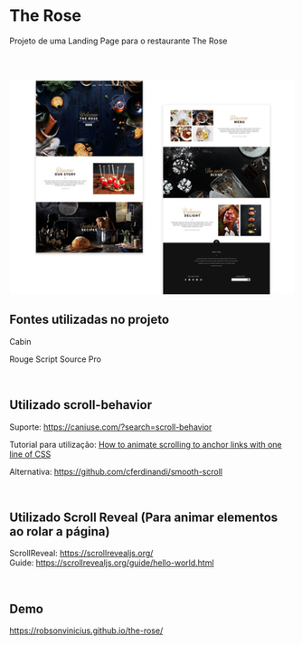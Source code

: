 # The Rose

Projeto de uma Landing Page para o restaurante The Rose

<br><br>


![Preview Desktop The Rose](Layout/thumb.jpg)


## Fontes utilizadas no projeto
Cabin
<!--
+ Regular 400
+ Semi-bold 600
+ Extra-bold 800
+ Extra-bold 800 italic
https://fonts.google.com/specimen/Nunito+Sans
-->
Rouge Script
Source Pro

<br>

## Utilizado scroll-behavior

Suporte: https://caniuse.com/?search=scroll-behavior

Tutorial para utilização: [How to animate scrolling to anchor links with one line of CSS](https://gomakethings.com/how-to-animate-scrolling-to-anchor-links-with-one-line-of-css/)

Alternativa: https://github.com/cferdinandi/smooth-scroll

<br>

## Utilizado Scroll Reveal (Para animar elementos ao rolar a página)

ScrollReveal: https://scrollrevealjs.org/<br>
Guide: https://scrollrevealjs.org/guide/hello-world.html


<!--
## Layout Construído 
Figma - https://www.figma.com/<br>
<!--
Donwload: <br>
+ Vá até a pasta Layout 
+ Selecione o arquivo Studo.fig
+ Clique no Botão Donwload para baixar o projeto
--> 

<br>

## Demo 
https://robsonvinicius.github.io/the-rose/
